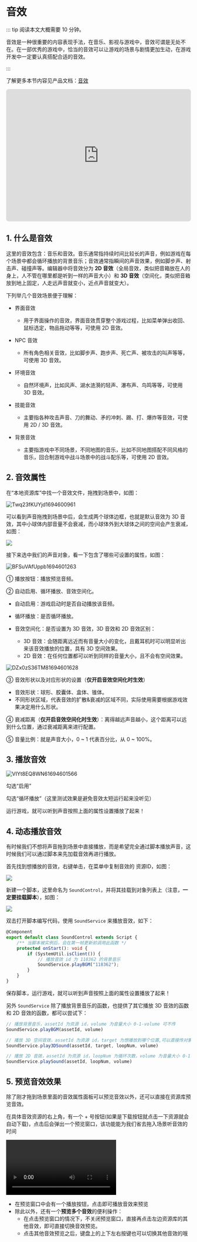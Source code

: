 # 音效

::: tip 阅读本文大概需要 10 分钟。

音效是一种很重要的内容表现手法，在音乐、影视与游戏中，音效可谓是无处不在。在一部优秀的游戏中，恰当的音效可以让游戏的场景与剧情更加生动，在游戏开发中一定要认真搭配合适的音效。

:::

了解更多本节内容见产品文档：[音效](https://docs.ark.online/GameplayObjects/SoundEffect.html)

<iframe sandbox="allow-scripts allow-downloads allow-same-origin allow-popups allow-presentation allow-forms" frameborder="0" draggable="false" allowfullscreen="" allow="encrypted-media;" referrerpolicy="" aha-samesite="" class="iframe-loaded" src=" https://player.bilibili.com/player.html?aid=778363922&bvid=BV17y4y197Ee&cid=978207053&page=1&autoplay=0" style="border-radius: 7px; width: 100%; height: 360px;"></iframe>

## 1. 什么是音效

这里的音效包含：音乐和音效。音乐通常指持续时间比较长的声音，例如游戏在每个场景中都会循环播放的背景音乐；音效通常指瞬间的声音效果，例如脚步声、射击声、碰撞声等。编辑器中将音效分为 **2D 音效**（全局音效，类似把音箱放在人的身上，人不管在哪里都是听到一样的声音大小）和 **3D 音效**（空间化，类似把音箱放到地上固定，人走远声音就变小，近点声音就变大）。

下列举几个音效场景便于理解：

- 界面音效

  - 用于界面操作的音效，界面音效贯穿整个游戏过程，比如菜单弹出收回、鼠标选定，物品拖动等等，可使用 2D 音效。
- NPC 音效

  - 所有角色相关音效，比如脚步声、跑步声、死亡声、被攻击的叫声等等，可使用 3D 音效。
- 环境音效

  - 自然环境声，比如风声、湖水涟漪的轻声、瀑布声、鸟鸣等等，可使用 3D 音效。
- 技能音效

  - 主要指各种攻击声音、刀的舞动、矛的冲刺、踢、打、爆炸等音效，可使用 2D / 3D 音效。
- 背景音效

  - 主要指游戏中不同场景，不同地图的音乐，比如不同地图搭配不同风格的音乐，回合制游戏中战斗场景中的战斗配乐等，可使用 2D 音效。

## 2. 音效属性

在“本地资源库”中找一个音效文件，拖拽到场景中，如图：

![Twq23fKUYjd1694600961](https://arkimg.ark.online/Twq23fKUYjd1694600961.webp)

可以看到声音拖拽到场景中后，会生成两个球体边框，也就是默认音效为 3D 音效，其中小球体内部音量不会衰减，而小球体外到大球体之间的空间会产生衰减，如图：

![](https://wstatic-a1.233leyuan.com/productdocs/static/boxcnqBbEAcJKtjMQWRBBg7k9rb.png)

接下来选中我们的声音对象，看一下包含了哪些可设置的属性，如图：

![BFSuVAfUppb1694601263](https://arkimg.ark.online/BFSuVAfUppb1694601263.webp)

① 播放按钮：播放预览音频。

② 自动启用、循环播放、音效空间化。

* 自动启用：游戏启动时是否自动播放该音频。

* 循环播放：是否循环播放。
* 音效空间化：是否设置为 3D 音效，3D 音效和 2D 音效区别：
  * 3D 音效：会随距离远近而有音量大小的变化，且戴耳机时可以明显听出来该音效播放的位置，具有 3D 空间效果。
  * 2D 音效：在任何位置都可以听到同样的音量大小，且不会有空间效果。

![DZx0zS36TM81694601628](https://arkimg.ark.online/DZx0zS36TM81694601628.webp)

③ 音效形状以及对应形状的设置（**仅开启音效空间化时生效**）
* 音效形状：球形、胶囊体、盒体、锥体。
* 不同形状区域，代表音效的扩散&衰减的区域不同，实际使用需要根据游戏效果决定用什么形状。

④ 衰减距离（**仅开启音效空间化时生效**）：离得越远声音越小，这个距离可以远到什么位置，通过衰减距离来进行配置。

⑤ 音量比例：就是声音大小，0 ~ 1 代表百分比，从 0 ~ 100%。

## 3. 播放音效

![VIYt8EQ8WN61694601566](https://arkimg.ark.online/VIYt8EQ8WN61694601566.webp)

勾选“启用”

勾选“循环播放”（这里测试效果是避免音效太短运行起来没听见）

运行游戏，就可以听到声音按照上面的属性设置播放了起来！

## 4. 动态播放音效

有时候我们不想将声音拖到场景中直接播放，而是希望完全通过脚本播放声音，这时候我们可以通过脚本来先加载音效再进行播放。

首先找到想播放的音效，右键单击，在菜单中复制音效的 资源ID，如图：

![](https://wstatic-a1.233leyuan.com/productdocs/static/boxcntyRF0TVsKoI9wFrjOfmyOb.png)

新建一个脚本，这里命名为 `SoundControl`，并将其挂载到对象列表上（注意，**一定要挂载脚本**），如图：

![](https://wstatic-a1.233leyuan.com/productdocs/static/boxcnECrxU0NJCZc644WaZG6lag.png)

双击打开脚本编写代码，使用 `SoundService` 来播放音效，如下：

```typescript
@Component
export default class SoundControl extends Script {
    /** 当脚本被实例后，会在第一帧更新前调用此函数 */
    protected onStart(): void {
        if (SystemUtil.isClient()) {
            // 播放音效 id 为 118362 的背景音乐
            SoundService.playBGM("118362");
        }
    }
}
```

保存脚本，运行游戏，就可以听到声音按照上面的属性设置播放了起来！

另外 `SoundService` 除了播放背景音乐的函数，也提供了其它播放 3D 音效的函数和 2D 音效的函数，都可以尝试下：

```typescript
// 播放背景音乐，assetId 为资源 id，volume 为音量大小 0-1-volume 可不传
SoundService.playBGM(assetId, volume)

// 播放 3D 空间音效，assetId 为资源 id，target 为想播放到哪个位置,可以直接传对象的GameObjectID、对象、坐标，loopNum 为循环次数，volume 为音量大小 0-1
SoundService.play3DSound(assetId, target, loopNum, volume)

// 播放 2D 音效，assetId 为资源 id，loopNum 为循环次数，volume 为音量大小 0-1
SoundService.playSound(assetId, loopNum, volume)
```



## 5. 预览音效效果

除了刚才拖到场景里面的音效属性面板可以预览音效以外，还可以直接在资源库预览音效。

在具体音效资源的右上角，有一个 + 号按钮(如果是下载按钮就点击一下资源就会自动下载)，点击后会弹出一个预览窗口，该功能能为我们省去拖入场景听音效的时间

<video controls="" src="https://arkimg.ark.online/V3MTqlVRWbbsEL7f.mp4"></video>

* 在预览窗口中会有一个播放按钮，点击即可播放音效来预览
* 除此以外，还有一个**预览多个音效**的便利操作：
  * 在点击预览窗口的情况下，不关闭预览窗口，直接再点击左边资源库的其他音效，即可直接切换音效预览。
  * 点击其他音效预览之后，键盘上的上下左右按键也可以切换其他音效的哦
